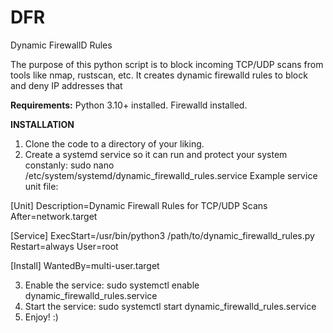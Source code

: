 # DFR
Dynamic FirewallD Rules

The purpose of this python script is to block incoming TCP/UDP scans from tools like nmap, rustscan, etc. It creates dynamic firewalld rules to block and deny IP addresses that

**Requirements:**
Python 3.10+ installed.
Firewalld installed.

**INSTALLATION**

1. Clone the code to a directory of your liking.
2. Create a systemd service so it can run and protect your system constanly:
sudo nano /etc/system/systemd/dynamic_firewalld_rules.service
Example service unit file:

[Unit]
Description=Dynamic Firewall Rules for TCP/UDP Scans
After=network.target

[Service]
ExecStart=/usr/bin/python3 /path/to/dynamic_firewalld_rules.py
Restart=always
User=root

[Install]
WantedBy=multi-user.target

3. Enable the service:
sudo systemctl enable dynamic_firewalld_rules.service
4. Start the service:
sudo systemctl start dynamic_firewalld_rules.service
5. Enjoy! :)
